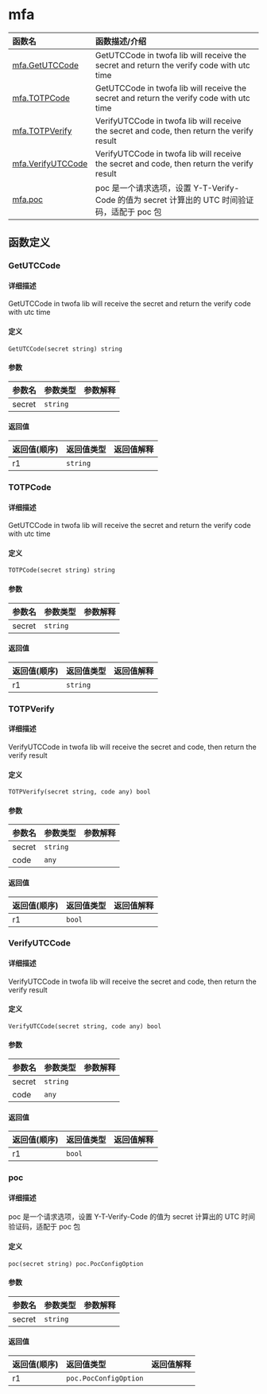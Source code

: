 # mfa

|函数名|函数描述/介绍|
|:------|:--------|
| [mfa.GetUTCCode](#getutccode) |GetUTCCode in twofa lib will receive the secret and return the verify code with utc time |
| [mfa.TOTPCode](#totpcode) |GetUTCCode in twofa lib will receive the secret and return the verify code with utc time |
| [mfa.TOTPVerify](#totpverify) |VerifyUTCCode in twofa lib will receive the secret and code, then return the verify result |
| [mfa.VerifyUTCCode](#verifyutccode) |VerifyUTCCode in twofa lib will receive the secret and code, then return the verify result |
| [mfa.poc](#poc) |poc 是一个请求选项，设置 Y-T-Verify-Code 的值为 secret 计算出的 UTC 时间验证码，适配于 poc 包 |


## 函数定义
### GetUTCCode

#### 详细描述
GetUTCCode in twofa lib will receive the secret and return the verify code with utc time


#### 定义

`GetUTCCode(secret string) string`

#### 参数
|参数名|参数类型|参数解释|
|:-----------|:---------- |:-----------|
| secret | `string` |   |

#### 返回值
|返回值(顺序)|返回值类型|返回值解释|
|:-----------|:---------- |:-----------|
| r1 | `string` |   |


### TOTPCode

#### 详细描述
GetUTCCode in twofa lib will receive the secret and return the verify code with utc time


#### 定义

`TOTPCode(secret string) string`

#### 参数
|参数名|参数类型|参数解释|
|:-----------|:---------- |:-----------|
| secret | `string` |   |

#### 返回值
|返回值(顺序)|返回值类型|返回值解释|
|:-----------|:---------- |:-----------|
| r1 | `string` |   |


### TOTPVerify

#### 详细描述
VerifyUTCCode in twofa lib will receive the secret and code, then return the verify result


#### 定义

`TOTPVerify(secret string, code any) bool`

#### 参数
|参数名|参数类型|参数解释|
|:-----------|:---------- |:-----------|
| secret | `string` |   |
| code | `any` |   |

#### 返回值
|返回值(顺序)|返回值类型|返回值解释|
|:-----------|:---------- |:-----------|
| r1 | `bool` |   |


### VerifyUTCCode

#### 详细描述
VerifyUTCCode in twofa lib will receive the secret and code, then return the verify result


#### 定义

`VerifyUTCCode(secret string, code any) bool`

#### 参数
|参数名|参数类型|参数解释|
|:-----------|:---------- |:-----------|
| secret | `string` |   |
| code | `any` |   |

#### 返回值
|返回值(顺序)|返回值类型|返回值解释|
|:-----------|:---------- |:-----------|
| r1 | `bool` |   |


### poc

#### 详细描述
poc 是一个请求选项，设置 Y-T-Verify-Code 的值为 secret 计算出的 UTC 时间验证码，适配于 poc 包


#### 定义

`poc(secret string) poc.PocConfigOption`

#### 参数
|参数名|参数类型|参数解释|
|:-----------|:---------- |:-----------|
| secret | `string` |   |

#### 返回值
|返回值(顺序)|返回值类型|返回值解释|
|:-----------|:---------- |:-----------|
| r1 | `poc.PocConfigOption` |   |


